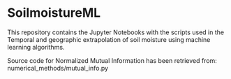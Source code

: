 # SoilmoistureML
This repository contains the Jupyter Notebooks with the scripts used in the Temporal and geographic extrapolation of soil moisture using machine learning algorithms.

Source code for Normalized Mutual Information has been retrieved from: numerical_methods/mutual_info.py 
